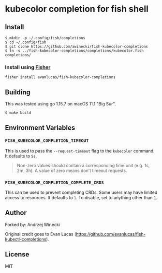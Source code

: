 # kubecolor completion for fish shell

## Install

```fish
$ mkdir -p ~/.config/fish/completions
$ cd ~/.config/fish
$ git clone https://github.com/awinecki/fish-kubecolor-completions
$ ln -s ../fish-kubecolor-completions/completions/kubecolor.fish completions/
```

### Install using [Fisher](https://github.com/jorgebucaran/fisher)

`fisher install evanlucas/fish-kubecolor-completions`

## Building

This was tested using go 1.15.7 on macOS 11.1 "Big Sur".

```console
$ make build
```

## Environment Variables

### `FISH_KUBECOLOR_COMPLETION_TIMEOUT`

This is used to pass the `--request-timeout` flag to the `kubecolor` command.
It defaults to `5s`.

> Non-zero values should contain a corresponding time unit (e.g. 1s, 2m, 3h).
> A value of zero means don't timeout requests.

### `FISH_KUBECOLOR_COMPLETION_COMPLETE_CRDS`

This can be used to prevent completing CRDs. Some users may have limited access
to resources.
It defaults to `1`. To disable, set to anything other than `1`.

## Author

Forked by: Andrzej Winecki

Original credit goes to Evan Lucas (https://github.com/evanlucas/fish-kubectl-completions).

## License

MIT
